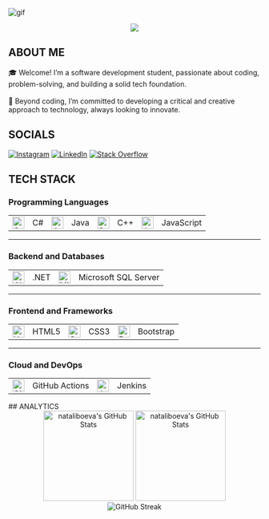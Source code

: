 ![gif](https://github.com/user-attachments/assets/10ad3ecf-e298-46cd-ab9c-f613be590f88)

<p align="center">
     <img src="https://readme-typing-svg.herokuapp.com?font=&center=true&width=380&height=45&lines=Nice+to+meet+you!" />


## ABOUT ME &nbsp;<img src="https://komarev.com/ghpvc/?username=nataliboeva&color=371D51&style=flat-square&label=Profile%20views&labelColor=FFFFFF" alt="" align="center"/></h2>🎓  Welcome! I’m a software development student, passionate about coding, problem-solving, and building a solid tech foundation.<br><br>🎯  Beyond coding, I’m committed to developing a critical and creative approach to technology, always looking to innovate.

## SOCIALS
[![Instagram](https://img.shields.io/badge/Instagram-%23E4405F.svg?logo=Instagram&logoColor=white)](https://instagram.com/nataliboevaa) [![LinkedIn](https://img.shields.io/badge/LinkedIn-%230077B5.svg?logo=linkedin&logoColor=white)](https://linkedin.com/in/natali-boeva-8b0a762b8) [![Stack Overflow](https://img.shields.io/badge/-Stackoverflow-FE7A16?logo=stack-overflow&logoColor=white)](https://stackoverflow.com/users/28110766) 

## TECH STACK
### Programming Languages
<table>
  <tr>
    <td><img src="https://cdn.jsdelivr.net/gh/devicons/devicon/icons/csharp/csharp-original.svg" height="24" alt="C#"></td>
    <td>C#</td>
    <td><img src="https://cdn.jsdelivr.net/gh/devicons/devicon/icons/java/java-original.svg" height="24" alt="Java"></td>
    <td>Java</td>
    <td><img src="https://cdn.jsdelivr.net/gh/devicons/devicon/icons/cplusplus/cplusplus-original.svg" height="24" alt="C++"></td>
    <td>C++</td>
    <td><img src="https://cdn.jsdelivr.net/gh/devicons/devicon/icons/javascript/javascript-original.svg" height="24" alt="JavaScript"></td>
    <td>JavaScript</td>
  </tr>
</table>

---

### Backend and Databases
<table>
  <tr>
    <td><img src="https://cdn.jsdelivr.net/gh/devicons/devicon/icons/dotnetcore/dotnetcore-original.svg" height="24" alt=".NET"></td>
    <td>.NET</td>
    <td><img src="https://cdn.jsdelivr.net/gh/devicons/devicon/icons/microsoftsqlserver/microsoftsqlserver-plain.svg" height="24" alt="Microsoft SQL Server"></td>
    <td>Microsoft SQL Server</td>
  </tr>
</table>

---

### Frontend and Frameworks
<table>
  <tr>
    <td><img src="https://cdn.jsdelivr.net/gh/devicons/devicon/icons/html5/html5-original.svg" height="24" alt="HTML5"></td>
    <td>HTML5</td>
    <td><img src="https://cdn.jsdelivr.net/gh/devicons/devicon/icons/css3/css3-original.svg" height="24" alt="CSS3"></td>
    <td>CSS3</td>
    <td><img src="https://cdn.jsdelivr.net/gh/devicons/devicon/icons/bootstrap/bootstrap-original.svg" height="24" alt="Bootstrap"></td>
    <td>Bootstrap</td>
  </tr>
</table>

---

### Cloud and DevOps
<table>
  <tr>
    <td><img src="https://cdn.jsdelivr.net/gh/devicons/devicon/icons/githubactions/githubactions-original.svg" height="24" alt="GitHub Actions"></td>
    <td>GitHub Actions</td>
    <td><img src="https://cdn.jsdelivr.net/gh/devicons/devicon/icons/jenkins/jenkins-original.svg" height="24" alt="Jenkins"></td>
    <td>Jenkins</td>
  </tr>
</table>
## ANALYTICS
<div align="center">
<img  alt="nataliboeva's GitHub Stats" height="180em" src="https://awesome-github-stats.azurewebsites.net/user-stats/nataliboeva?cardType=level&theme=jolly&showIcons=false&preferLogin=false&Background=371D51&Border=371D51"/>  
<img height="180em" src="https://github-readme-stats.vercel.app/api/top-langs/?username=nataliboeva&theme=jolly&show_icons=true&hide_border=true&layout=compact&hide_title=falsee&bg_color=371d51" alt="nataliboeva's GitHub Stats" />
</div>
<div align="center">
<img src="https://github-readme-streak-stats.herokuapp.com?user=nataliboeva&theme=jolly&hide_border=true&border_radius=12&short_numbers=true&card_width=180&card_height=180&background=371D51&fire=FF64DA&ring=FF64DA&currStreakNum=FF64DA&currStreakLabel=FF64DA&hide_total_contributions=true&hide_longest_streak=true" alt="GitHub Streak"/>
</div>


